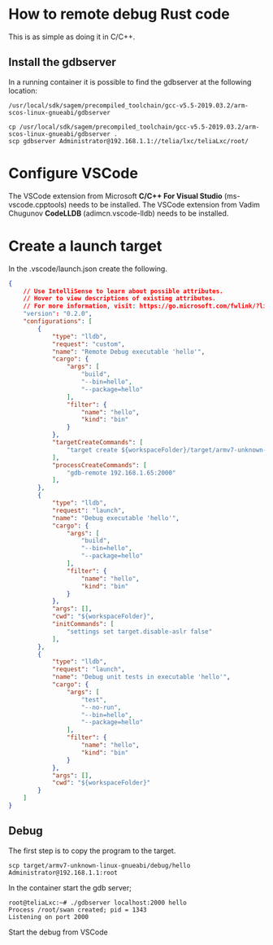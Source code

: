 # How to remote debug Rust code

This is as simple as doing it in C/C++.

## Install the gdbserver

In a running container it is possible to find the gdbserver at the following location:

```
/usr/local/sdk/sagem/precompiled_toolchain/gcc-v5.5-2019.03.2/arm-scos-linux-gnueabi/gdbserver
```

```console 
cp /usr/local/sdk/sagem/precompiled_toolchain/gcc-v5.5-2019.03.2/arm-scos-linux-gnueabi/gdbserver .
scp gdbserver Administrator@192.168.1.1://telia/lxc/teliaLxc/root/                                                               
```

# Configure VSCode

The VSCode extension from Microsoft **C/C++ For Visual Studio** (ms-vscode.cpptools) needs to be installed.
The VSCode extension from Vadim Chugunov **CodeLLDB** (adimcn.vscode-lldb) needs to be installed.

# Create a launch target

In the .vscode/launch.json create the following.

```json
{
    // Use IntelliSense to learn about possible attributes.
    // Hover to view descriptions of existing attributes.
    // For more information, visit: https://go.microsoft.com/fwlink/?linkid=830387
    "version": "0.2.0",
    "configurations": [
        {
            "type": "lldb",
            "request": "custom",
            "name": "Remote Debug executable 'hello'",
            "cargo": {
                "args": [
                    "build",
                    "--bin=hello",
                    "--package=hello"
                ],
                "filter": {
                    "name": "hello",
                    "kind": "bin"
                }
            },
            "targetCreateCommands": [
                "target create ${workspaceFolder}/target/armv7-unknown-linux-gnueabi/debug/hello"
            ],
            "processCreateCommands": [
                "gdb-remote 192.168.1.65:2000"
            ],
        },
        {
            "type": "lldb",
            "request": "launch",
            "name": "Debug executable 'hello'",
            "cargo": {
                "args": [
                    "build",
                    "--bin=hello",
                    "--package=hello"
                ],
                "filter": {
                    "name": "hello",
                    "kind": "bin"
                }
            },
            "args": [],
            "cwd": "${workspaceFolder}",
            "initCommands": [
                "settings set target.disable-aslr false"
            ],
        },
        {
            "type": "lldb",
            "request": "launch",
            "name": "Debug unit tests in executable 'hello'",
            "cargo": {
                "args": [
                    "test",
                    "--no-run",
                    "--bin=hello",
                    "--package=hello"
                ],
                "filter": {
                    "name": "hello",
                    "kind": "bin"
                }
            },
            "args": [],
            "cwd": "${workspaceFolder}"
        }
    ]
}
```

## Debug

The first step is to copy the program to the target.

```console 
scp target/armv7-unknown-linux-gnueabi/debug/hello Administrator@192.168.1.1:root
```

In the container start the gdb server;

```console
root@teliaLxc:~# ./gdbserver localhost:2000 hello
Process /root/swan created; pid = 1343
Listening on port 2000
```

Start the debug from VSCode
